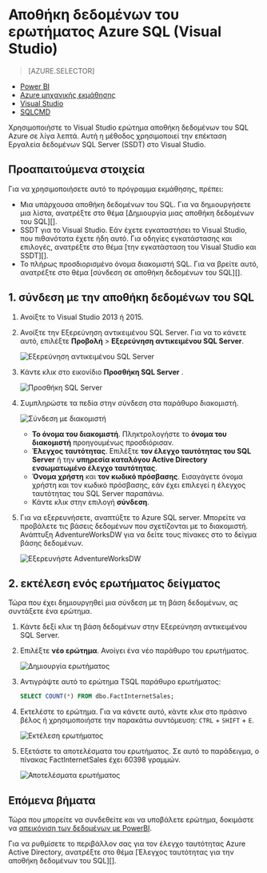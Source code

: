 <properties
   pageTitle="Ερώτημα Azure SQL αποθήκη δεδομένων (Visual Studio) | Microsoft Azure"
   description="Ερώτημα αποθήκη δεδομένων του SQL με το Visual Studio."
   services="sql-data-warehouse"
   documentationCenter="NA"
   authors="sonyam"
   manager="barbkess"
   editor=""/>

<tags
   ms.service="sql-data-warehouse"
   ms.devlang="NA"
   ms.topic="get-started-article"
   ms.tgt_pltfrm="NA"
   ms.workload="data-services"
   ms.date="06/16/2016"
   ms.author="sonyama;barbkess"/>

# <a name="query-azure-sql-data-warehouse-visual-studio"></a>Αποθήκη δεδομένων του ερωτήματος Azure SQL (Visual Studio)

> [AZURE.SELECTOR]
- [Power BI](sql-data-warehouse-get-started-visualize-with-power-bi.md)
- [Azure μηχανικής εκμάθησης](sql-data-warehouse-get-started-analyze-with-azure-machine-learning.md)
- [Visual Studio](sql-data-warehouse-query-visual-studio.md)
- [SQLCMD](sql-data-warehouse-get-started-connect-sqlcmd.md) 

Χρησιμοποιήστε το Visual Studio ερώτημα αποθήκη δεδομένων του SQL Azure σε λίγα λεπτά. Αυτή η μέθοδος χρησιμοποιεί την επέκταση Εργαλεία δεδομένων SQL Server (SSDT) στο Visual Studio. 

## <a name="prerequisites"></a>Προαπαιτούμενα στοιχεία

Για να χρησιμοποιήσετε αυτό το πρόγραμμα εκμάθησης, πρέπει:

+ Μια υπάρχουσα αποθήκη δεδομένων του SQL. Για να δημιουργήσετε μια λίστα, ανατρέξτε στο θέμα [Δημιουργία μιας αποθήκη δεδομένων του SQL][].
+ SSDT για το Visual Studio. Εάν έχετε εγκαταστήσει το Visual Studio, που πιθανότατα έχετε ήδη αυτό. Για οδηγίες εγκατάστασης και επιλογές, ανατρέξτε στο θέμα [την εγκατάσταση του Visual Studio και SSDT][].
+ Το πλήρως προσδιορισμένο όνομα διακομιστή SQL. Για να βρείτε αυτό, ανατρέξτε στο θέμα [σύνδεση σε αποθήκη δεδομένων του SQL][].

## <a name="1-connect-to-your-sql-data-warehouse"></a>1. σύνδεση με την αποθήκη δεδομένων του SQL

1. Ανοίξτε το Visual Studio 2013 ή 2015.
2. Ανοίξτε την Εξερεύνηση αντικειμένου SQL Server. Για να το κάνετε αυτό, επιλέξτε **Προβολή** > **Εξερεύνηση αντικειμένου SQL Server**.

    ![Εξερεύνηση αντικειμένου SQL Server][1]

3. Κάντε κλικ στο εικονίδιο **Προσθήκη SQL Server** .

    ![Προσθήκη SQL Server][2]

4. Συμπληρώστε τα πεδία στην σύνδεση στα παράθυρο διακομιστή.

    ![Σύνδεση με διακομιστή][3]

    - **Το όνομα του διακομιστή**. Πληκτρολογήστε το **όνομα του διακομιστή** προηγουμένως προσδιόρισαν.
    - **Έλεγχος ταυτότητας**. Επιλέξτε **τον έλεγχο ταυτότητας του SQL Server** ή την **υπηρεσία καταλόγου Active Directory ενσωματωμένο έλεγχο ταυτότητας**.
    - **Όνομα χρήστη** και **τον κωδικό πρόσβασης**. Εισαγάγετε όνομα χρήστη και τον κωδικό πρόσβασης, εάν έχει επιλεγεί η έλεγχος ταυτότητας του SQL Server παραπάνω.
    - Κάντε κλικ στην επιλογή **σύνδεση**.

5. Για να εξερευνήσετε, αναπτύξτε το Azure SQL server. Μπορείτε να προβάλετε τις βάσεις δεδομένων που σχετίζονται με το διακομιστή. Ανάπτυξη AdventureWorksDW για να δείτε τους πίνακες στο το δείγμα βάσης δεδομένων.

    ![Εξερευνήστε AdventureWorksDW][4]

## <a name="2-run-a-sample-query"></a>2. εκτέλεση ενός ερωτήματος δείγματος

Τώρα που έχει δημιουργηθεί μια σύνδεση με τη βάση δεδομένων, ας συντάξετε ένα ερώτημα.

1. Κάντε δεξί κλικ τη βάση δεδομένων στην Εξερεύνηση αντικειμένου SQL Server.

2. Επιλέξτε **νέο ερώτημα**. Ανοίγει ένα νέο παράθυρο του ερωτήματος.

    ![Δημιουργία ερωτήματος][5]

3. Αντιγράψτε αυτό το ερώτημα TSQL παράθυρο ερωτήματος:

    ```sql
    SELECT COUNT(*) FROM dbo.FactInternetSales;
    ```

4. Εκτελέστε το ερώτημα. Για να κάνετε αυτό, κάντε κλικ στο πράσινο βέλος ή χρησιμοποιήστε την παρακάτω συντόμευση: `CTRL` + `SHIFT` + `E`.

    ![Εκτέλεση ερωτήματος][6]

5. Εξετάστε τα αποτελέσματα του ερωτήματος. Σε αυτό το παράδειγμα, ο πίνακας FactInternetSales έχει 60398 γραμμών.

    ![Αποτελέσματα ερωτήματος][7]

## <a name="next-steps"></a>Επόμενα βήματα

Τώρα που μπορείτε να συνδεθείτε και να υποβάλετε ερώτημα, δοκιμάστε να [απεικόνιση των δεδομένων με PowerBI][].

Για να ρυθμίσετε το περιβάλλον σας για τον έλεγχο ταυτότητας Azure Active Directory, ανατρέξτε στο θέμα [Έλεγχος ταυτότητας για την αποθήκη δεδομένων του SQL][].

<!--Arcticles-->
[Σύνδεση με αποθήκη δεδομένων του SQL]: sql-data-warehouse-connect-overview.md
[Δημιουργήστε μια αποθήκη δεδομένων SQL]: sql-data-warehouse-get-started-provision.md
[Κατά την εγκατάσταση του Visual Studio και SSDT]: sql-data-warehouse-install-visual-studio.md
[Ο έλεγχος ταυτότητας αποθήκη δεδομένων του SQL]: sql-data-warehouse-authentication.md
[απεικόνιση των δεδομένων με PowerBI]: sql-data-warehouse-get-started-visualize-with-power-bi.md  

<!--Other-->
[Azure portal]: https://portal.azure.com

<!--Image references-->

[1]: media/sql-data-warehouse-query-visual-studio/open-ssdt.png
[2]: media/sql-data-warehouse-query-visual-studio/add-server.png
[3]: media/sql-data-warehouse-query-visual-studio/connection-dialog.png
[4]: media/sql-data-warehouse-query-visual-studio/explore-sample.png
[5]: media/sql-data-warehouse-query-visual-studio/new-query2.png
[6]: media/sql-data-warehouse-query-visual-studio/run-query.png
[7]: media/sql-data-warehouse-query-visual-studio/query-results.png
